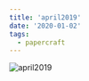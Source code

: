 ```yaml
---
title: 'april2019'
date: '2020-01-02'
tags:
  - papercraft
---
```


![april2019](/images/matisse_website_images/april2019.png)

